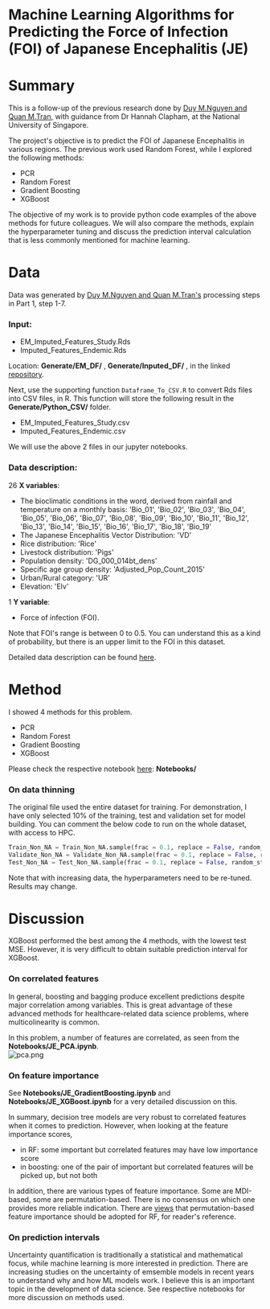 # Machine Learning Algorithms for Predicting the Force of Infection (FOI) of Japanese Encephalitis (JE)
# Summary
This is a follow-up of the previous research done by [Duy M.Nguyen and Quan M.Tran](https://github.com/m2man/JERFOUCRU), with guidance from Dr Hannah Clapham, at the National University of Singapore. 

The project's objective is to predict the FOI of Japanese Encephalitis in various regions. The previous work used Random Forest, while I explored the following methods: 

- PCR
- Random Forest
- Gradient Boosting
- XGBoost

The objective of my work is to provide python code examples of the above methods for future colleagues. We will also compare the methods, explain the hyperparameter tuning and discuss the prediction interval calculation that is less commonly mentioned for machine learning.  

# Data
Data was generated by [Duy M.Nguyen and Quan M.Tran's](https://github.com/m2man/JERFOUCRU) processing steps in Part 1, step 1-7. 

### Input: 
- EM_Imputed_Features_Study.Rds
- Imputed_Features_Endemic.Rds

Location: **Generate/EM_DF/** , **Generate/Inputed_DF/** , in the linked [repository](https://github.com/m2man/JERFOUCRU/tree/master/Training_RF/Generate). 

Next, use the supporting function `Dataframe_To_CSV.R` to convert Rds files into CSV files, in R. This function will store the following result in the **Generate/Python_CSV/** folder.

- EM_Imputed_Features_Study.csv
- Imputed_Features_Endemic.csv 

We will use the above 2 files in our jupyter notebooks. 

### Data description:
26 **X variables**:

- The bioclimatic conditions in the word, derived from rainfall and temperature on a monthly basis: 
'Bio_01', 'Bio_02', 'Bio_03', 'Bio_04', 'Bio_05', 'Bio_06', 'Bio_07', 'Bio_08', 'Bio_09', 'Bio_10', 'Bio_11', 'Bio_12', 'Bio_13', 'Bio_14', 'Bio_15', 'Bio_16', 'Bio_17', 'Bio_18', 'Bio_19'
- The Japanese Encephalitis Vector Distribution: 'VD'
- Rice distribution: 'Rice'
- Livestock distribution: 'Pigs'
- Population density: 'DG_000_014bt_dens'
- Specific age group density: 'Adjusted_Pop_Count_2015'
- Urban/Rural category: 'UR'
- Elevation: 'Elv'

1 **Y variable**: 
- Force of infection (FOI). 

Note that FOI's range is between 0 to 0.5. You can understand this as a kind of probability, but there is an upper limit to the FOI in this dataset. 

Detailed data description can be found [here](https://github.com/m2man/JERFOUCRU/tree/master/Writing%20Documents).

# Method
I showed 4 methods for this problem. 
- PCR
- Random Forest
- Gradient Boosting
- XGBoost

Please check the respective notebook [here](https://github.com/JieSun1990/Predicting_Japanese_Encephalitis/tree/main/Notebooks): **Notebooks/**

### On data thinning
The original file used the entire dataset for training. For demonstration, I have only selected 10% of the training, test and validation set for model building. 
You can comment the below code to run on the whole dataset, with access to HPC. 

```python
Train_Non_NA = Train_Non_NA.sample(frac = 0.1, replace = False, random_state = 1)
Validate_Non_NA = Validate_Non_NA.sample(frac = 0.1, replace = False, random_state = 1)
Test_Non_NA = Test_Non_NA.sample(frac = 0.1, replace = False, random_state = 1)
```
Note that with increasing data, the hyperparameters need to be re-tuned. Results may change. 

# Discussion
XGBoost performed the best among the 4 methods, with the lowest test MSE. However, it is very difficult to obtain suitable prediction interval for XGBoost.

### On correlated features
In general, boosting and bagging produce excellent predictions despite major correlation among variables. This is great advantage of these advanced methods for healthcare-related data science problems, where multicolinearity is common. 

In this problem, a number of features are correlated, as seen from the **Notebooks/JE_PCA.ipynb**.  
![pca.png](https://i.postimg.cc/v8VSqvGZ/pca.png)

### On feature importance
See **Notebooks/JE_GradientBoosting.ipynb** and **Notebooks/JE_XGBoost.ipynb** for a very detailed discussion on this. 

In summary, decision tree models are very robust to correlated features when it comes to prediction. However, when looking at the feature importance scores,
- in RF: some important but correlated features may have low importance score
- in boosting: one of the pair of important but correlated features will be picked up, but not both

In addition, there are various types of feature importance. Some are MDI-based, some are permutation-based. There is no consensus on which one provides more reliable indication. There are [views](https://explained.ai/rf-importance/) that permutation-based feature importance should be adopted for RF, for reader's reference. 

### On prediction intervals
Uncertainty quantification is traditionally a statistical and mathematical focus, while machine learning is more interested in prediction. There are increasing studies on the uncertainty of emsemble models in recent years to understand why and how ML models work. I believe this is an important topic in the development of data science. 
See respective notebooks for more discussion on methods used. 


